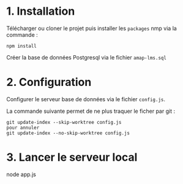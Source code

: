# 1. Installation
Télécharger ou cloner le projet puis installer les `packages` nmp via la commande :
```
npm install
```
Créer la base de données Postgresql via le fichier `amap-lms.sql`

# 2. Configuration
Configurer le serveur base de données via le fichier `config.js`.

La commande suivante permet de ne plus traquer le ficher par git :
```
git update-index --skip-worktree config.js
pour annuler
git update-index --no-skip-worktree config.js
```

# 3. Lancer le serveur local
node app.js
